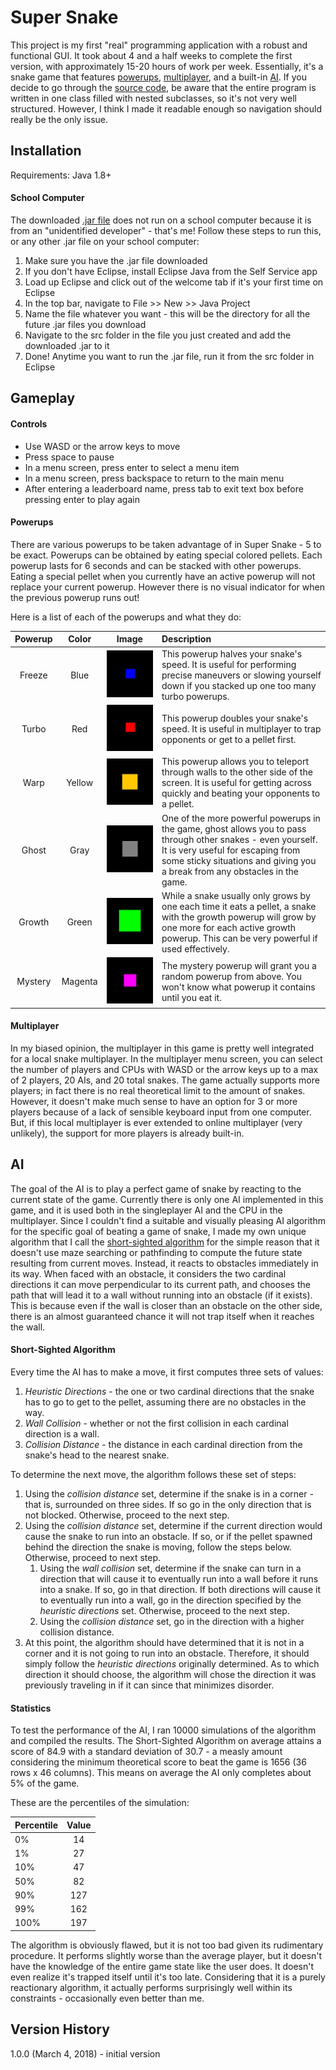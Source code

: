 # Super Snake
This project is my first "real" programming application with a robust and functional GUI. It took about 4 and a half weeks to complete the first version, with approximately 15-20 hours of work per week. Essentially, it's a snake game that features [powerups](https://github.com/TimmyK54/Super-Snake#powerups), [multiplayer](https://github.com/TimmyK54/Super-Snake#multiplayer), and a built-in [AI](https://github.com/TimmyK54/Super-Snake#ai). If you decide to go through the [source code](https://github.com/TimmyK54/Super-Snake/tree/master/Super%20Snake/src), be aware that the entire program is written in one class filled with nested subclasses, so it's not very well structured. However, I think I made it readable enough so navigation should really be the only issue.

## Installation
Requirements: Java 1.8+

#### School Computer
The downloaded [.jar file](https://github.com/TimmyK54/Super-Snake/blob/master/Super%20Snake.jar) does not run on a school computer because it is from an "unidentified developer" - that's me! Follow these steps to run this, or any other .jar file on your school computer:
1. Make sure you have the .jar file downloaded
1. If you don't have Eclipse, install Eclipse Java from the Self Service app
1. Load up Eclipse and click out of the welcome tab if it's your first time on Eclipse
1. In the top bar, navigate to File >> New >> Java Project
1. Name the file whatever you want - this will be the directory for all the future .jar files you download
1. Navigate to the src folder in the file you just created and add the downloaded .jar to it
1. Done! Anytime you want to run the .jar file, run it from the src folder in Eclipse

## Gameplay

#### Controls
- Use WASD or the arrow keys to move
- Press space to pause
- In a menu screen, press enter to select a menu item
- In a menu screen, press backspace to return to the main menu
- After entering a leaderboard name, press tab to exit text box before pressing enter to play again

#### Powerups
There are various powerups to be taken advantage of in Super Snake - 5 to be exact. Powerups can be obtained by eating special colored pellets. Each powerup lasts for 6 seconds and can be stacked with other powerups. Eating a special pellet when you currently have an active powerup will not replace your current powerup. However there is no visual indicator for when the previous powerup runs out!

Here is a list of each of the powerups and what they do:

Powerup | Color | Image | Description
:------:|:-----:|:-----:|:-----------
Freeze|Blue|![Freeze Pod](https://github.com/TimmyK54/Super-Snake/blob/master/Images/FreezePod.gif)|This powerup halves your snake's speed. It is useful for performing precise maneuvers or slowing yourself down if you stacked up one too many turbo powerups.
Turbo|Red|![Turbo Pod](https://github.com/TimmyK54/Super-Snake/blob/master/Images/TurboPod.gif)|This powerup doubles your snake's speed. It is useful in multiplayer to trap opponents or get to a pellet first.
Warp|Yellow|![Warp Pod](https://github.com/TimmyK54/Super-Snake/blob/master/Images/WarpPod.gif)|This powerup allows you to teleport through walls to the other side of the screen. It is useful for getting across quickly and beating your opponents to a pellet.
Ghost|Gray|![Ghost Pod](https://github.com/TimmyK54/Super-Snake/blob/master/Images/GhostPod.gif)|One of the more powerful powerups in the game, ghost allows you to pass through other snakes - even yourself. It is very useful for escaping from some sticky situations and giving you a break from any obstacles in the game.
Growth|Green|![Growth Pod](https://github.com/TimmyK54/Super-Snake/blob/master/Images/GrowthPod.gif)|While a snake usually only grows by one each time it eats a pellet, a snake with the growth powerup will grow by one more for each active growth powerup. This can be very powerful if used effectively.
Mystery|Magenta|![Mystery Pod](https://github.com/TimmyK54/Super-Snake/blob/master/Images/MysteryPod.gif)|The mystery powerup will grant you a random powerup from above. You won't know what powerup it contains until you eat it.

#### Multiplayer
In my biased opinion, the multiplayer in this game is pretty well integrated for a local snake multiplayer. In the multiplayer menu screen, you can select the number of players and CPUs with WASD or the arrow keys up to a max of 2 players, 20 AIs, and 20 total snakes. The game actually supports more players; in fact there is no real theoretical limit to the amount of snakes. However, it doesn't make much sense to have an option for 3 or more players because of a lack of sensible keyboard input from one computer. But, if this local multiplayer is ever extended to online multiplayer (very unlikely), the support for more players is already built-in.

## AI

The goal of the AI is to play a perfect game of snake by reacting to the current state of the game. Currently there is only one AI implemented in this game, and it is used both in the singleplayer AI and the CPU in the multiplayer. Since I couldn't find a suitable and visually pleasing AI algorithm for the specific goal of beating a game of snake, I made my own unique algorithm that I call the [short-sighted algorithm](https://github.com/TimmyK54/Super-Snake#short-sighted-algorithm) for the simple reason that it doesn't use maze searching or pathfinding to compute the future state resulting from current moves. Instead, it reacts to obstacles immediately in its way. When faced with an obstacle, it considers the two cardinal directions it can move perpendicular to its current path, and chooses the path that will lead it to a wall without running into an obstacle (if it exists). This is because even if the wall is closer than an obstacle on the other side, there is an almost guaranteed chance it will not trap itself when it reaches the wall.

#### Short-Sighted Algorithm
Every time the AI has to make a move, it first computes three sets of values:
1. *Heuristic Directions* - the one or two cardinal directions that the snake has to go to get to the pellet, assuming there are no obstacles in the way.
1. *Wall Collision* - whether or not the first collision in each cardinal direction is a wall.
1. *Collision Distance* - the distance in each cardinal direction from the snake's head to the nearest snake.

To determine the next move, the algorithm follows these set of steps:
1. Using the *collision distance* set, determine if the snake is in a corner - that is, surrounded on three sides. If so go in the only direction that is not blocked. Otherwise, proceed to the next step.
1. Using the *collision distance* set, determine if the current direction would cause the snake to run into an obstacle. If so, or if the pellet spawned behind the direction the snake is moving, follow the steps below. Otherwise, proceed to next step.
     1. Using the *wall collision* set, determine if the snake can turn in a direction that will cause it to eventually run into a wall before it runs into a snake. If so, go in that direction. If both directions will cause it to eventually run into a wall, go in the direction specified by the *heuristic directions* set. Otherwise, proceed to the next step.
     1. Using the *collision distance* set, go in the direction with a higher collision distance.
1. At this point, the algorithm should have determined that it is not in a corner and it is not going to run into an obstacle. Therefore, it should simply follow the *heuristic directions* originally determined. As to which direction it should choose, the algorithm will chose the direction it was previously traveling in if it can since that minimizes disorder.

#### Statistics
To test the performance of the AI, I ran 10000 simulations of the algorithm and compiled the results. The Short-Sighted Algorithm on average attains a score of 84.9 with a standard deviation of 30.7 - a measly amount considering the minimum theoretical score to beat the game is 1656 (36 rows x 46 columns). This means on average the AI only completes about 5% of the game.

These are the percentiles of the simulation:

Percentile|Value
:---------|:---:
0%|14
1%|27
10%|47
50%|82
90%|127
99%|162
100%|197

The algorithm is obviously flawed, but it is not too bad given its rudimentary procedure. It performs slightly worse than the average player, but it doesn't have the knowledge of the entire game state like the user does. It doesn't even realize it's trapped itself until it's too late. Considering that it is a purely reactionary algorithm, it actually performs surprisingly well within its constraints - occasionally even better than me.

## Version History

1.0.0 (March 4, 2018) - initial version